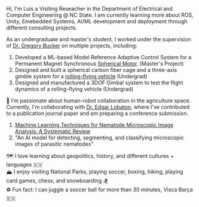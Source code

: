 Hi, I'm Luis a Visiting Reseacher in the Department of Electrical and Computer Engineering @ NC State. I am currently learning more about ROS, Unity, Emebedded Systems, AI/ML development and deployment through different consulting projects.

As an undergraduate and master's student, I worked under the supervision of [Dr. Gregory Bucker](https://mae.ncsu.edu/people/gbuckner/) on multiple projects, including:  
1. Developed a ML-based Model Reference Adaptive Control System for a Permanent Magnet Synchronous [Spherical Motor](https://www.mdpi.com/2075-1702/10/8/612). (Master's Project)
2. Designed and built a spherical carbon fiber cage and a three-axis gimble system for a [rolling-flying vehicle](https://asmedigitalcollection.asme.org/mechanismsrobotics/article/13/5/050901/1106903/The-Spherical-Rolling-Flying-Vehicle-Dynamic) (Undergrad)
3. Designed and manufactured a 3DOF Gimbal system to test the flight dynamics of a rolling-flying vehicle (Undergrad)  


🦾 I’m passionate about human-robot collaboration in the agriculture space. Currently, I'm collaborating with [Dr. Edgar Lobaton](https://ece.ncsu.edu/people/ejlobato/), where I've contributed to a publication journal paper and am preparing a conference submission.

1. [Machine Learning Techniques for Nematode Microscopic Image Analysis: A Systematic Review](https://www.mdpi.com/2624-7402/7/11/356)
2. "An AI model for detecting, segmenting, and classifying microscopic images of parasitic nematodes"
     


🗺️ I love learning about geopolitics, history, and different cultures + languages 🇸🇻  
🏔️ I enjoy visiting National Parks, playing soccer, boxing, hiking, playing card games, chess, and snowboarding 🏂  
⚽️ Fun fact: I can juggle a soccer ball for more than 30 minutes, Visca Barça 🇪🇸  



<!---
jljimene7/jljimene7 is a ✨ special ✨ repository because its `README.md` (this file) appears on your GitHub profile.
You can click the Preview link to take a look at your changes.
--->
